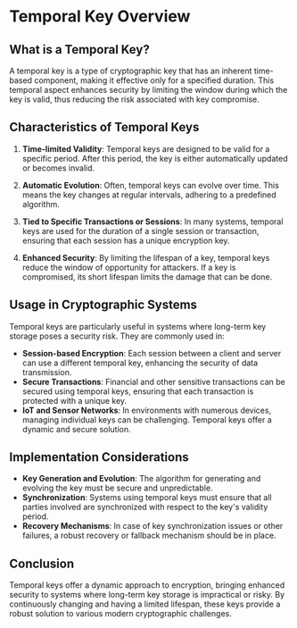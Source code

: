 # Temporal Key Overview

## What is a Temporal Key?

A temporal key is a type of cryptographic key that has an inherent time-based component, making it effective only for a specified duration. This temporal aspect enhances security by limiting the window during which the key is valid, thus reducing the risk associated with key compromise.

## Characteristics of Temporal Keys

1. **Time-limited Validity**: Temporal keys are designed to be valid for a specific period. After this period, the key is either automatically updated or becomes invalid.

2. **Automatic Evolution**: Often, temporal keys can evolve over time. This means the key changes at regular intervals, adhering to a predefined algorithm.

3. **Tied to Specific Transactions or Sessions**: In many systems, temporal keys are used for the duration of a single session or transaction, ensuring that each session has a unique encryption key.

4. **Enhanced Security**: By limiting the lifespan of a key, temporal keys reduce the window of opportunity for attackers. If a key is compromised, its short lifespan limits the damage that can be done.

## Usage in Cryptographic Systems

Temporal keys are particularly useful in systems where long-term key storage poses a security risk. They are commonly used in:

- **Session-based Encryption**: Each session between a client and server can use a different temporal key, enhancing the security of data transmission.
- **Secure Transactions**: Financial and other sensitive transactions can be secured using temporal keys, ensuring that each transaction is protected with a unique key.
- **IoT and Sensor Networks**: In environments with numerous devices, managing individual keys can be challenging. Temporal keys offer a dynamic and secure solution.

## Implementation Considerations

- **Key Generation and Evolution**: The algorithm for generating and evolving the key must be secure and unpredictable.
- **Synchronization**: Systems using temporal keys must ensure that all parties involved are synchronized with respect to the key's validity period.
- **Recovery Mechanisms**: In case of key synchronization issues or other failures, a robust recovery or fallback mechanism should be in place.

## Conclusion

Temporal keys offer a dynamic approach to encryption, bringing enhanced security to systems where long-term key storage is impractical or risky. By continuously changing and having a limited lifespan, these keys provide a robust solution to various modern cryptographic challenges.
